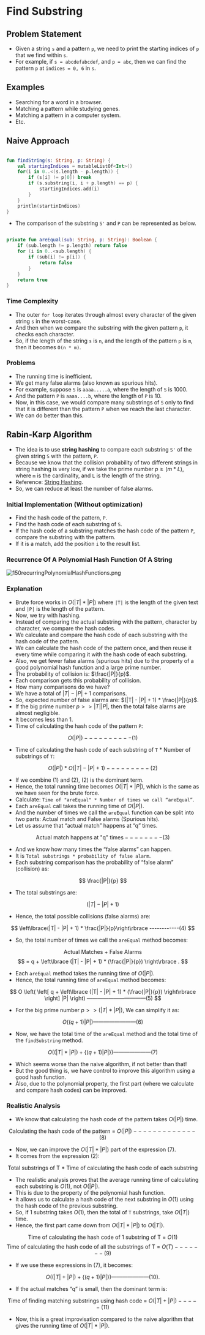 # Find Substring

## Problem Statement

* Given a string `s` and a pattern `p`, we need to print the starting indices of `p` that we find within `s`.
* For example, if `s = abcdefabcdef`, and `p = abc`, then we can find the pattern `p` at `indices = 0, 6` in `s`.  

## Examples

* Searching for a word in a browser.
* Matching a pattern while studying genes.
* Matching a pattern in a computer system. 
* Etc.

## Naive Approach

```kotlin

fun findString(s: String, p: String) {
    val startingIndices = mutableListOf<Int>()
    for(i in 0..<(s.length - p.length)) {
        if (s[i] != p[0]) break
        if (s.substring(i, i + p.length) == p) {
            startingIndices.add(i)
        }
    }
    println(startinIndices)
}
```

* The comparison of the substring `S'` and `P` can be represented as below.

```kotlin

private fun areEqual(sub: String, p: String): Boolean {
    if (sub.length != p.length) return false
    for (i in 0..<sub.length) {
        if (sub[i] != p[i]) {
            return false
        }
    }
    return true
}
```

### Time Complexity

* The outer `for loop` iterates through almost every character of the given string `s` in the worst-case.
* And then when we compare the substring with the given pattern `p`, it checks each character.
* So, if the length of the string `s` is `n`, and the length of the pattern `p` is `m`, then it becomes `O(n * m)`.

### Problems

* The running time is inefficient.
* We get many false alarms (also known as spurious hits).
* For example, suppose `S` is `aaaa.....a`, where the length of `S` is 1000. 
* And the pattern `P` is `aaaa....b`, where the length of `P` is 10.
* Now, in this case, we would compare many substrings of `S` only to find that it is different than the pattern `P` when we reach the last character.
* We can do better than this.

## Rabin-Karp Algorithm 

* The idea is to use **string hashing** to compare each substring `S'` of the given string `S` with the pattern, `P`.
* Because we know that the collision probability of two different strings in string hashing is very low, if we take the prime number $p \geq (m * L)$, where `m` is the cardinality, and `L` is the length of the string.
* Reference: [String Hashing](25stringHashing.md#collision-probability-).
* So, we can reduce at least the number of false alarms.

### Initial Implementation (Without optimization)

* Find the hash code of the pattern, `P`.
* Find the hash code of each substring of `S`.
* If the hash code of a substring matches the hash code of the pattern `P`, compare the substring with the pattern.
* If it is a match, add the position `i` to the result list.

### Recurrence Of A Polynomial Hash Function Of A String

![150recurringPolynomialHashFunctions.png](../../../../../assets/images/dataStructures/uc/module04HashTables/150recurringPolynomialHashFunctions.png)

### Explanation

* Brute force works in $O(|T| * |P|)$ where `|T|` is the length of the given text and `|P|` is the length of the pattern. 
* Now, we try with hashing. 
* Instead of comparing the actual substring with the pattern, character by character, we compare the hash codes. 
* We calculate and compare the hash code of each substring with the hash code of the pattern. 
* We can calculate the hash code of the pattern once, and then reuse it every time while comparing it with the hash code of each substring. 
* Also, we get fewer false alarms (spurious hits) due to the property of a good polynomial hash function and a large prime number. 
* The probability of collision is: $\frac{|P|}{p}$. 
* Each comparison gets this probability of collision. 
* How many comparisons do we have? 
* We have a total of $|T| - |P| + 1$ comparisons. 
* So, expected number of false alarms are: $(|T| - |P| + 1) * \frac{|P|}{p}$. 
* If the big prime number $p >> |T||P|$, then the total false alarms are almost negligible. 
* It becomes less than 1. 
* Time of calculating the hash code of the pattern `P`:

$$
O(|P|) ----------(1)
$$

* Time of calculating the hash code of each substring of `T` * Number of substrings of `T`: 

$$
O(|P|) * O(|T| - |P| + 1) ---------(2)
$$

* If we combine (1) and (2), (2) is the dominant term. 
* Hence, the total running time becomes $O(|T| * |P|)$, which is the same as we have seen for the brute force.
* Calculate: `Time of "areEqual" * Number of times we call “areEqual”`. 
* Each `areEqual` call takes the running time of $O(|P|)$. 
* And the number of times we call the `areEqual` function can be split into two parts: Actual match and False alarms (Spurious hits). 
* Let us assume that “actual match” happens at “q” times.

$$
\text{ Actual match happens at "q" times} --------(3)
$$

* And we know how many times the “false alarms” can happen. 
* It is `Total substrings * probability of false alarm`.
* Each substring comparison has the probability of “false alarm” (collision) as:

$$
\frac{|P|}{p}
$$

* The total substrings are: 

$$
(|T| - |P| + 1)
$$

* Hence, the total possible collisions (false alarms) are:

$$
\left\lbrace(|T| - |P| + 1) * \frac{|P|}{p}\right\rbrace ------------(4)
$$

* So, the total number of times we call the `areEqual` method becomes:

$$
\text{ Actual Matches + False Alarms}
$$
$$
= q + \left\lbrace (|T| - |P| + 1) * (\frac{|P|}{p}) \right\rbrace .
$$

* Each `areEqual` method takes the running time of $O(|P|)$.
* Hence, the total running time of `areEqual` method becomes:

$$
O \left( \left[ q + \left\lbrace (|T| - |P| + 1) * (\frac{|P|}{p}) \right\rbrace \right] |P| \right) ———————————(5)
$$

* For the big prime number $p >> (|T| * |P|)$, We can simplify it as:

$$
O \bigg( (q + 1) |P| \bigg) ————————(6)
$$

* Now, we have the total time of the `areEqual` method and the total time of the `findSubstring` method.

$$
O \bigg( (|T| * |P|) + \left\lbrace (q + 1) |P| \right\rbrace \bigg) ———————(7)
$$

* Which seems worse than the naive algorithm, if not better than that!
* But the good thing is, we have control to improve this algorithm using a good hash function.
* Also, due to the polynomial property, the first part (where we calculate and compare hash codes) can be improved. 

### Realistic Analysis

* We know that calculating the hash code of the pattern takes $O(|P|)$ time.

$$
\text{ Calculating the hash code of the pattern = } O(|P|) -------------(8)
$$

* Now, we can improve the $O( |T| * |P| )$ part of the expression (7).
* It comes from the expression (2): 

$$
\text{Total substrings of T * Time of calculating the hash code of each substring}
$$

* The realistic analysis proves that the average running time of calculating each substring is $O(1)$, not $O(|P|)$.
* This is due to the property of the polynomial hash function. 
* It allows us to calculate a hash code of the next substring in $O(1)$ using the hash code of the previous substring.
* So, if 1 substring takes $O(1)$, then the total of `T` substrings, take $O(|T|)$ time. 
* Hence, the first part came down from $O( |T| * |P| )$ to $O( |T| )$.

$$
\text{ Time of calculating the hash code of 1 substring of T = } O(1)
$$
$$
\text{ Time of calculating the hash code of all the substrings of T = } O(T) -------(9)
$$

* If we use these expressions in (7), it becomes:

$$
O \bigg( ( |T| + |P| ) + \left\lbrace (q + 1) |P| \right\rbrace \bigg) ———————(10).
$$

* If the actual matches “q” is small, then the dominant term is: 

$$
\text{Time of finding matching substrings using hash code = } O ( |T| + |P| ) -----(11)
$$

* Now, this is a great improvisation compared to the naive algorithm that gives the running time of $O( |T| * |P| )$.